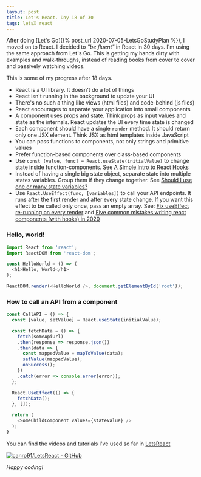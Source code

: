 ```yaml
---
layout: post
title: Let's React. Day 18 of 30
tags: letsX react
---
```


After doing [Let's Go]({% post_url 2020-07-05-LetsGoStudyPlan %}), I moved on to React. I decided to _"be fluent"_ in React in 30 days. I'm using the same approach from Let's Go. This is getting my hands dirty with examples and walk-throughs, instead of reading books from cover to cover and passively watching videos.

This is some of my progress after 18 days.

* React is a UI library. It doesn't do a lot of things
* React isn't running in the background to update your UI
* There's no such a thing like views (html files) and code-behind (js files)
* React encourages to separate your application into small components
* A component uses props and state. Think props as input values and state as the internals. React updates the UI every time state is changed
* Each component should have a single `render` method. It should return only one JSX element. Think JSX as html templates inside JavaScript
* You can pass functions to components, not only strings and primitive values
* Prefer function-based components over class-based components
* Use `const [value, func] = React.useState(initialValue)` to change state inside function-components. See [A Simple Intro to React Hooks](https://daveceddia.com/intro-to-hooks/)
* Instead of having a single big state object, separate state into multiple states variables. Group them if they change together. See [Should I use one or many state variables?](https://reactjs.org/docs/hooks-faq.html#should-i-use-one-or-many-state-variables)
* Use `React.UseEffect(func, [variables])` to call your API endpoints. It runs after the first render and after every state change. If you want this effect to be called only once, pass an empty array. See: [Fix useEffect re-running on every render](https://daveceddia.com/useeffect-triggers-every-change) and [Five common mistakes writing react components (with hooks) in 2020](https://www.lorenzweiss.de/common_mistakes_react_hooks/)

### Hello, world!

```javascript
import React from 'react';
import ReactDOM from 'react-dom';

const HelloWorld = () => (
  <h1>Hello, World</h1>
);

ReactDOM.render(<HelloWorld />, document.getElementById('root'));
```

### How to call an API from a component

```javascript
const CallAPI = () => {
  const [value, setValue] = React.useState(initialValue);

  const fetchData = () => {
    fetch(someApiUrl)
    .then(response => response.json())
    .then(data => {
      const mappedValue = mapToValue(data);
      setValue(mappedValue);
      onSuccess();
    })
    .catch(error => console.error(error));
  };

  React.UseEffect(() => {
    fetchData();
  }, []);

  return (
    <SomeChildComponent values={stateValue} />
  );
}
```

You can find the videos and tutorials I've used so far in [LetsReact](https://github.com/canro91/LetsReact)

[![canro91/LetsReact - GitHub](https://gh-card.dev/repos/canro91/LetsReact.svg)](https://github.com/canro91/LetsReact)

_Happy coding!_
